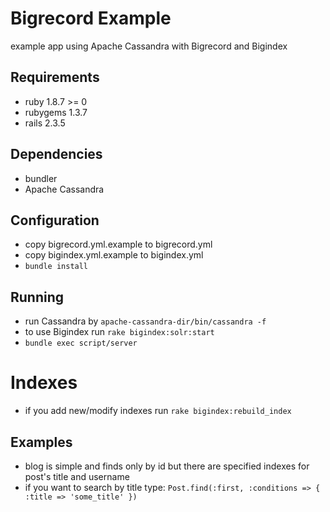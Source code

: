# Bigrecord Example

example app using Apache Cassandra with Bigrecord and Bigindex

## Requirements

* ruby 1.8.7 >= 0
* rubygems 1.3.7
* rails 2.3.5

## Dependencies

* bundler
* Apache Cassandra

## Configuration

* copy bigrecord.yml.example to bigrecord.yml
* copy bigindex.yml.example to bigindex.yml
* `bundle install`

## Running

* run Cassandra by `apache-cassandra-dir/bin/cassandra -f`
* to use Bigindex run `rake bigindex:solr:start`
* `bundle exec script/server`

# Indexes

* if you add new/modify indexes run `rake bigindex:rebuild_index`

## Examples

* blog is simple and finds only by id but there are specified indexes for post's title and username
* if you want to search by title type: `Post.find(:first, :conditions => { :title => 'some_title' })`
